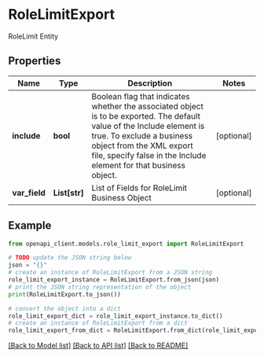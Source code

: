 # RoleLimitExport

RoleLimit Entity

## Properties

Name | Type | Description | Notes
------------ | ------------- | ------------- | -------------
**include** | **bool** | Boolean flag that indicates whether the associated object is to be exported. The default value of the Include element is true. To exclude a business object from the XML export file, specify false in the Include element for that business object. | [optional] 
**var_field** | **List[str]** | List of Fields for RoleLimit Business Object | [optional] 

## Example

```python
from openapi_client.models.role_limit_export import RoleLimitExport

# TODO update the JSON string below
json = "{}"
# create an instance of RoleLimitExport from a JSON string
role_limit_export_instance = RoleLimitExport.from_json(json)
# print the JSON string representation of the object
print(RoleLimitExport.to_json())

# convert the object into a dict
role_limit_export_dict = role_limit_export_instance.to_dict()
# create an instance of RoleLimitExport from a dict
role_limit_export_from_dict = RoleLimitExport.from_dict(role_limit_export_dict)
```
[[Back to Model list]](../README.md#documentation-for-models) [[Back to API list]](../README.md#documentation-for-api-endpoints) [[Back to README]](../README.md)


